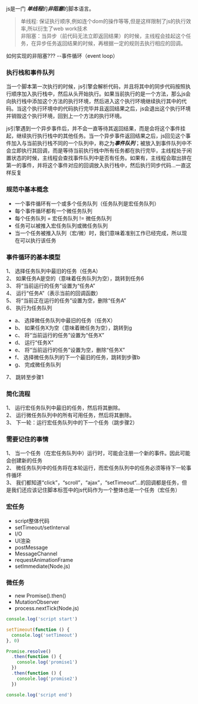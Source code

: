 js是一门 ***单线程***的***非阻塞***的脚本语言。  
> 单线程: 保证执行顺序,例如连个dom的操作等等,但是这样限制了js的执行效率,所以衍生了web work技术  
 非阻塞：当异步（前代码无法立即返回结果）的时候，主线程会挂起这个任务，在异步任务返回结果的时候，再根据一定的规则去执行相应的回调。

如何实现的非阻塞??? --事件循环（event loop）  

### 执行栈和事件队列
当一个脚本第一次执行的时候，js引擎会解析代码，并且将其中的同步代码按照执行顺序加入执行栈中，然后从头开始执行。如果当前执行的是一个方法，那么js会向执行栈中添加这个方法的执行环境，然后进入这个执行环境继续执行其中的代码。当这个执行环境中的代码执行完毕并且返回结果之后，js会退出这个执行环境并销毁这个执行环境，回到上一个方法的执行环境。

js引擎遇到一个异步事件后，并不会一直等待其返回结果，而是会将这个事件挂起，继续执行执行栈中的其他任务。当一个异步事件返回结果之后，js回见这个事件加入与当前执行栈不同的一个队列中，称之为***事件队列***；被放入到事件队列中不会立即执行其回调，而是等待当前执行栈中所有任务都在执行完毕，主线程处于闲置状态的时候，主线程会查找事件队列中是否有任务。如果有，主线程会取出排在第一的事件，并将这个事件对应的回调放入执行栈中，然后执行同步代码...一直这样反复

### 规范中基本概念
* 一个事件循环有一个或多个任务队列（任务队列是宏任务队列）
* 每个事件循环都有一个微任务队列
* 每个任务队列 = 宏任务队列 != 微任务队列
* 任务可以被推入宏任务队列或微任务队列
* 当一个任务被推入队列（宏/微）时，我们意味着准别工作已经完成，所以现在可以执行该任务

### 事件循环的基本模型
1、 选择任务队列中最旧的任务（任务A）  
2、 如果任务A是空的（意味着任务队列为空），跳转到任务6  
3、 将“当前运行的任务”设置为“任务A”  
4、 运行“任务A”（表示当前的回调函数）  
5、 将“当前正在运行的任务”设置为空，删除“任务A”  
6、 执行为任务队列  
  * a、 选择微任务队列中最旧的任务（任务X）  
  * b、 如果任务X为空（意味着微任务为空），跳转到g  
  * c、 将“当前运行的任务”设置为“任务X”  
  * d、 运行“任务X” 
  * e、 将“当前运行的任务”设置为空，删除“任务X” 
  * f、 选择微任务队列的下一个最旧的任务，跳转到步骤b 
  * g、 完成微任务队列  

7、 跳转至步骤1  

### 简化流程
1、 运行宏任务队列中最旧的任务，然后将其删除。  
2、 运行微任务队列中的所有可用任务，然后将其删除。  
3、 下一轮：运行宏任务队列中的下一个任务（跳步骤2）  

### 需要记住的事情
1、 当一个任务（在宏任务队列中）运行时，可能会注册一个新的事件。因此可能会创建新的任务  
2、 微任务队列中的任务将在本轮运行，而宏任务队列中的任务必须等待下一轮事件循环  
3、 我们都知道“click”，“scroll”，“ajax”，“setTimeout”...的回调都是任务，但是我们还应该记住脚本标签中的js代码作为一个整体也是一个任务（宏任务）  


### 宏任务
* script整体代码
* setTimeout/setInterval
* I/O
* UI渲染
* postMessage
* MessageChannel
* requestAnimationFrame
* setImmediate(Node.js)

### 微任务
* new Promise().then()
* MutationObserver
* process.nextTick(Node.js)


```javascript
console.log('script start')

setTimeout(function () {
  console.log('setTimeout')
}, 0)

Promise.resolve()
  .then(function () {
    console.log('promise1')
  })
  .then(function () {
    console.log('promise2')
  })

console.log('script end')
```